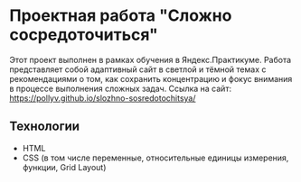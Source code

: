 # Проектная работа "Сложно сосредоточиться"

Этот проект выполнен в рамках обучения в Яндекс.Практикуме. Работа представляет собой адаптивный сайт в светлой и тёмной темах с рекомендациями о том, как сохранить концентрацию и фокус внимания в процессе выполнения сложных задач.
Ссылка на сайт: https://pollyv.github.io/slozhno-sosredotochitsya/

## Технологии

- HTML
- CSS (в том числе переменные, относительные единицы измерения, функции, Grid Layout)
